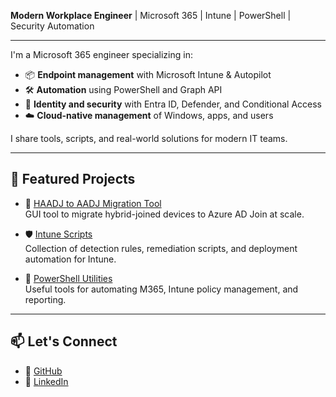 **Modern Workplace Engineer** | Microsoft 365 | Intune | PowerShell | Security Automation

---

I'm a Microsoft 365 engineer specializing in:
- 📦 **Endpoint management** with Microsoft Intune & Autopilot
- 🛠 **Automation** using PowerShell and Graph API
- 🔐 **Identity and security** with Entra ID, Defender, and Conditional Access
- ☁️ **Cloud-native management** of Windows, apps, and users

I share tools, scripts, and real-world solutions for modern IT teams.

---

## 🚀 Featured Projects

- 🔄 [HAADJ to AADJ Migration Tool](https://github.com/MrOlof/HAADJ-to-AADJ-Migration-Tool)  
  GUI tool to migrate hybrid-joined devices to Azure AD Join at scale.

- 🛡️ [Intune Scripts](https://github.com/MrOlof/Intune)  
  Collection of detection rules, remediation scripts, and deployment automation for Intune.

- 🔧 [PowerShell Utilities](https://github.com/MrOlof/Powershell)  
  Useful tools for automating M365, Intune policy management, and reporting.

---

## 📫 Let's Connect
- 🔗 [GitHub](https://github.com/MrOlof)
- 🔗 [LinkedIn](https://www.linkedin.com/in/kosta-wadenfalk/)
